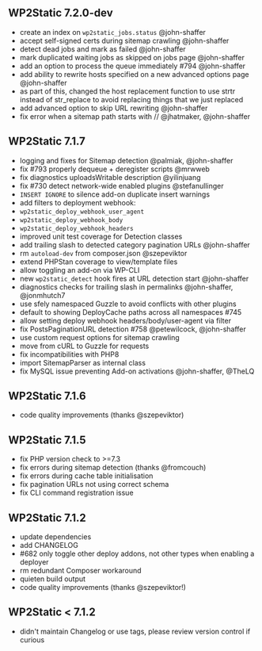 ## WP2Static 7.2.0-dev

 - create an index on `wp2static_jobs.status` @john-shaffer
 - accept self-signed certs during sitemap crawling @john-shaffer
 - detect dead jobs and mark as failed @john-shaffer
 - mark duplicated waiting jobs as skipped on jobs page @john-shaffer
 - add an option to process the queue immediately #794 @john-shaffer
 - add ability to rewrite hosts specified on a new advanced options page @john-shaffer
  - as part of this, changed the host replacement function to use strtr instead of str_replace to avoid replacing things that we just replaced
 - add advanced option to skip URL rewriting @john-shaffer
 - fix error when a sitemap path starts with // @jhatmaker, @john-shaffer

## WP2Static 7.1.7

 - logging and fixes for Sitemap detection @palmiak, @john-shaffer
 - fix #793 properly dequeue + deregister scripts @mrwweb
 - fix diagnostics uploadsWritable description @yilinjuang
 - fix #730 detect network-wide enabled plugins @stefanullinger
 - `INSERT IGNORE` to silence add-on duplicate insert warnings
 - add filters to deployment webhook:
  - `wp2static_deploy_webhook_user_agent`
  - `wp2static_deploy_webhook_body`
  - `wp2static_deploy_webhook_headers`
 - improved unit test coverage for Detection classes
 - add trailing slash to detected category pagination URLs @john-shaffer
 - rm `autoload-dev` from composer.json @szepeviktor
 - extend PHPStan coverage to view/template files
 - allow toggling an add-on via WP-CLI
 - new `wp2static_detect` hook fires at URL detection start @john-shaffer
 - diagnostics checks for trailing slash in permalinks @john-shaffer, @jonmhutch7
 - use sfely namespaced Guzzle to avoid conflicts with other plugins
 - default to showing DeployCache paths across all namespaces #745
 - allow setting deploy webhook headers/body/user-agent via filter
 - fix PostsPaginationURL detection #758 @petewilcock, @john-shaffer
 - use custom request options for sitemap crawling
 - move from cURL to Guzzle for requests
 - fix incompatibilities with PHP8
 - import SitemapParser as internal class
 - fix MySQL issue preventing Add-on activations @john-shaffer, @TheLQ

## WP2Static 7.1.6

 - code quality improvements (thanks @szepeviktor)

## WP2Static 7.1.5

 - fix PHP version check to >=7.3
 - fix errors during sitemap detection (thanks @fromcouch)
 - fix errors during cache table initialisation
 - fix pagination URLs not using correct schema
 - fix CLI command registration issue

## WP2Static 7.1.2

 - update dependencies
 - add CHANGELOG
 - #682 only toggle other deploy addons, not other types when enabling a deployer
 - rm redundant Composer workaround
 - quieten build output
 - code quality improvements (thanks @szepeviktor!)

## WP2Static &lt; 7.1.2

 - didn't maintain Changelog or use tags, please review version control if curious

